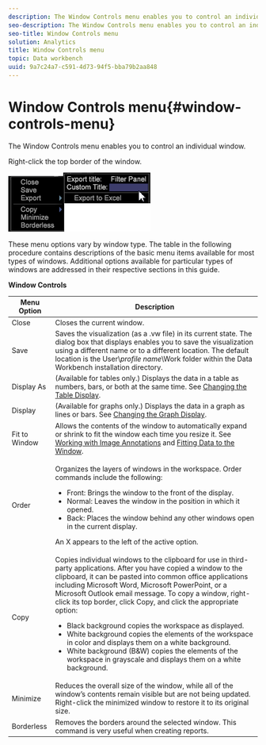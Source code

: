```yaml
---
description: The Window Controls menu enables you to control an individual window.
seo-description: The Window Controls menu enables you to control an individual window.
seo-title: Window Controls menu
solution: Analytics
title: Window Controls menu
topic: Data workbench
uuid: 9a7c24a7-c591-4d73-94f5-bba79b2aa848
---
```


# Window Controls menu{#window-controls-menu}

The Window Controls menu enables you to control an individual window.

Right-click the top border of the window.

![](assets/mnu_window_TitleBar.png)

These menu options vary by window type. The table in the following procedure contains descriptions of the basic menu items available for most types of windows. Additional options available for particular types of windows are addressed in their respective sections in this guide.

<table id="table_13ADF7B7E50E44D890768A5F9BAC8D06"> 
 <desc> 
  <b>Window Controls</b> 
 </desc> 
 <thead> 
  <tr> 
   <th colname="col1" class="entry"> Menu Option </th> 
   <th colname="col2" class="entry"> Description </th> 
  </tr> 
 </thead>
 <tbody> 
  <tr> 
   <td colname="col1"> Close </td> 
   <td colname="col2"> Closes the current window. </td> 
  </tr> 
  <tr> 
   <td colname="col1"> Save </td> 
   <td colname="col2">Saves the visualization (as a <span class="filepath"> .vw</span> file) in its current state. The dialog box that displays enables you to save the visualization using a different name or to a different location. The default location is the User\<i>profile name</i>\Work folder within the Data Workbench installation directory. </td> 
  </tr> 
  <tr> 
   <td colname="col1"> Display As </td> 
   <td colname="col2">(Available for tables only.) Displays the data in a table as numbers, bars, or both at the same time. See <a href="../../../home/c-get-started/c-analysis-vis/c-tables/c-chg-tbl-disp.md#concept-c515caeefce9495f88873a10dc112770"> Changing the Table Display</a>. </td> 
  </tr> 
  <tr> 
   <td colname="col1"> Display </td> 
   <td colname="col2">(Available for graphs only.) Displays the data in a graph as lines or bars. See <a href="../../../home/c-get-started/c-analysis-vis/c-graphs/c-chg-graph-disp.md#concept-eaba669d90f64cfa872f1397205fe2f7"> Changing the Graph Display</a>. </td> 
  </tr> 
  <tr> 
   <td colname="col1"> Fit to Window </td> 
   <td colname="col2">Allows the contents of the window to automatically expand or shrink to fit the window each time you resize it. See <a href="../../../home/c-get-started/c-analysis-vis/c-annots/c-image-annots.md#concept-02081ed7d91c4fdcb8fc863f2a51c962"> Working with Image Annotations</a> and <a href="../../../home/c-get-started/c-analysis-vis/c-tables/c-fit-data-win.md#concept-b812b1171fc240d9a4cf6d6d57f621a6"> Fitting Data to the Window</a>. </td> 
  </tr> 
  <tr> 
   <td colname="col1"> Order </td> 
   <td colname="col2"> <p>Organizes the layers of windows in the workspace. Order commands include the following: 
     <ul id="ul_90391B26719040AE8E0F80FE33B106FD"> 
      <li id="li_D1B38998C8CC452D8B642132B94F92F7">Front: Brings the window to the front of the display. </li> 
      <li id="li_71EEC709AA734924AE8740313031DF6E">Normal: Leaves the window in the position in which it opened. </li> 
      <li id="li_B6489677FF5540E4BD854EE1CE504CCA">Back: Places the window behind any other windows open in the current display. </li> 
     </ul> </p> <p>An X appears to the left of the active option. </p> </td> 
  </tr> 
  <tr> 
   <td colname="col1"> Copy </td> 
   <td colname="col2">Copies individual windows to the clipboard for use in third-party applications. After you have copied a window to the clipboard, it can be pasted into common office applications including Microsoft Word, Microsoft PowerPoint, or a Microsoft Outlook email message. To copy a window, right-click its top border, click <span class="uicontrol"> Copy</span>, and click the appropriate option: 
    <ul id="ul_ECCD6A70729E40998C64714E01504995"> 
     <li id="li_21D375DAE7BC4F449C8A3225296A6D26">Black background copies the workspace as displayed. </li> 
     <li id="li_1B08C688678F42948E0952EEE0BF2B30">White background copies the elements of the workspace in color and displays them on a white background. </li> 
     <li id="li_86F497A2275C43B5835DEDD0A4BF76E8">White background (B&amp;W) copies the elements of the workspace in grayscale and displays them on a white background. </li> 
    </ul> </td> 
  </tr> 
  <tr> 
   <td colname="col1"> Minimize </td> 
   <td colname="col2"> Reduces the overall size of the window, while all of the window’s contents remain visible but are not being updated. Right-click the minimized window to restore it to its original size. </td> 
  </tr> 
  <tr> 
   <td colname="col1"> Borderless </td> 
   <td colname="col2"> Removes the borders around the selected window. This command is very useful when creating reports. </td> 
  </tr> 
 </tbody> 
</table>

